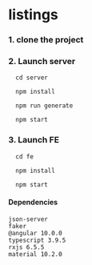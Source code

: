 # listings

### 1. clone the project 

### 2. Launch server

``` 
  cd server

  npm install

  npm run generate

  npm start
```

### 3. Launch FE

``` 
  cd fe

  npm install

  npm start
```

#### Dependencies
    json-server
    faker
    @angular 10.0.0
    typescript 3.9.5
    rxjs 6.5.5
    material 10.2.0
